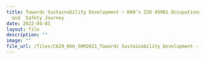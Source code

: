 ```yaml
---
title: Towards Sustainability Development – KKH’s ISO 45001 Occupational Health
  and  Safety Journey
date: 2022-04-01
layout: file
description: ""
image: ""
file_url: /files/C629_KKH_SHM2021_Towards Sustainability Development - KKH ISO 45001.pdf
---
```

